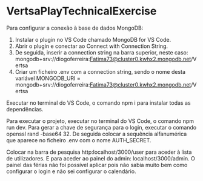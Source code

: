# VertsaPlayTechnicalExercise

Para configurar a conexão à base de dados MongoDB:
1. Instalar o plugin no VS Code chamado MongoDB for VS Code.
2. Abrir o plugin e conectar ao Connect with Connection String.
3. De seguida, inserir a connection string na barra superior, neste caso: mongodb+srv://diogoferreira:Fatima73@cluster0.kwhx2.mongodb.net/Vertsa
4. Criar um ficheiro .env com a connection string, sendo o nome desta variável MONGODB_URI = mongodb+srv://diogoferreira:Fatima73@cluster0.kwhx2.mongodb.net/Vertsa

Executar no terminal do VS Code, o comando npm i para instalar todas as dependências.

Para executar o projeto, executar no terminal do VS Code, o comando npm run dev.
Para gerar a chave de segurança para o login, executar o comando openssl rand -base64 32.
De seguida colocar a sequência alfanumérica que aparece no ficheiro .env com o nome AUTH_SECRET.

Colocar na barra de pesquisa http:localhost/3000/user para aceder à lista de utilizadores.
E para aceder ao painel do admin: localhost/3000/admin.
O painel das férias não foi possível aplicar pois não sabia muito bem como configurar o login e não sei configurar o calendário.
